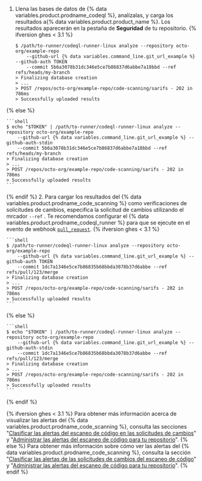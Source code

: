 1. Llena las bases de datos de {% data variables.product.prodname_codeql %}, analízalas, y carga los resultados a{% data variables.product.product_name %}. Los resultados aparecerán en la pestaña de **Seguridad** de tu repositorio.
{% ifversion ghes < 3.1 %}

    ```shell
    $ /path/to-runner/codeql-runner-linux analyze --repository octo-org/example-repo
        --github-url {% data variables.command_line.git_url_example %} --github-auth TOKEN
        --commit 5b6a3078b31dc346e5ce7b86837d6abbe7a18bbd --ref refs/heads/my-branch
    > Finalizing database creation
    > ...
    > POST /repos/octo-org/example-repo/code-scanning/sarifs - 202 in 786ms
    > Successfully uploaded results
    ```

{% else %}

    ```shell
    $ echo "$TOKEN" | /path/to-runner/codeql-runner-linux analyze --repository octo-org/example-repo
        --github-url {% data variables.command_line.git_url_example %} --github-auth-stdin
        --commit 5b6a3078b31dc346e5ce7b86837d6abbe7a18bbd --ref refs/heads/my-branch
    > Finalizing database creation
    > ...
    > POST /repos/octo-org/example-repo/code-scanning/sarifs - 202 in 786ms
    > Successfully uploaded results
    ```
{% endif %}
2. Para cargar los resultados del {% data variables.product.prodname_code_scanning %} como verificaciones de solicitudes de cambios, especifica la solicitud de cambios utilizando el mrcador <nobr>`--ref`</nobr> . Te recomendamos configurar el {% data variables.product.prodname_codeql_runner %} para que se ejecute en el evento de webhook [`pull_request`](/developers/webhooks-and-events/webhook-events-and-payloads#pull_request).
{% ifversion ghes < 3.1 %}

    ```shell
    $ /path/to-runner/codeql-runner-linux analyze --repository octo-org/example-repo
        --github-url {% data variables.command_line.git_url_example %} --github-auth TOKEN
        --commit 1dc7a1346e5ce7b86835b68bbda3078b37d6abbe --ref refs/pull/123/merge
    > Finalizing database creation
    > ...
    > POST /repos/octo-org/example-repo/code-scanning/sarifs - 202 in 786ms
    > Successfully uploaded results
    ```

{% else %}

    ```shell
    $ echo "$TOKEN" | /path/to-runner/codeql-runner-linux analyze --repository octo-org/example-repo
        --github-url {% data variables.command_line.git_url_example %} --github-auth-stdin
        --commit 1dc7a1346e5ce7b86835b68bbda3078b37d6abbe --ref refs/pull/123/merge
    > Finalizing database creation
    > ...
    > POST /repos/octo-org/example-repo/code-scanning/sarifs - 202 in 786ms
    > Successfully uploaded results
    ```
{% endif %}

{% ifversion ghes < 3.1 %}
Para obtener más información acerca de visualizar las alertas del {% data variables.product.prodname_code_scanning %}, consulta las secciones "[Clasificar las alertas del escaneo de código en las solicitudes de cambios](/github/finding-security-vulnerabilities-and-errors-in-your-code/triaging-code-scanning-alerts-in-pull-requests)" y "[Administrar las alertas del escaneo de código para tu repositorio](/github/finding-security-vulnerabilities-and-errors-in-your-code/managing-code-scanning-alerts-for-your-repository)".
{% else %}
Para obtener más información sobre cómo ver las alertas del {% data variables.product.prodname_code_scanning %}, consulta la sección "[Clasificar las alertas de las solicitudes de cambios del escaneo de código](/code-security/secure-coding/automatically-scanning-your-code-for-vulnerabilities-and-errors/triaging-code-scanning-alerts-in-pull-requests)" y "[Administrar las alertas del escaneo de código para tu repositorio](/code-security/secure-coding/automatically-scanning-your-code-for-vulnerabilities-and-errors/managing-code-scanning-alerts-for-your-repository)".
{% endif %}
